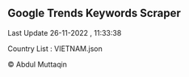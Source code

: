 

## Google Trends Keywords Scraper 
 
Last Update 26-11-2022 , 11:33:38

Country List :
VIETNAM.json



© Abdul Muttaqin 
